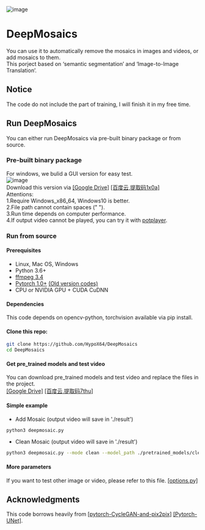 ![image](https://github.com/HypoX64/DeepMosaics/blob/master/hand.gif)
# DeepMosaics
You can use it to automatically remove the mosaics in images and videos, or add mosaics to them.<br>
This porject based on ‘semantic segmentation’ and ‘Image-to-Image Translation’.
<br>

## Notice
The code do not include the part of training, I will finish it in my free time.
<br>

## Run DeepMosaics
You can either run DeepMosaics via pre-built binary package or from source.<br>

### Pre-built binary package
For windows, we bulid a GUI version for easy test.<br>
![image](https://github.com/HypoX64/DeepMosaics/blob/master/exe_GUI.png)<br>
Download this version via [[Google Drive]](https://drive.google.com/open?id=1LTERcN33McoiztYEwBxMuRjjgxh4DEPs)  [[百度云,提取码1x0a]](https://pan.baidu.com/s/10rN3U3zd5TmfGpO_PEShqQ) <br>
Attentions:<br>
1.Require Windows_x86_64, Windows10 is better.<br>
2.File path cannot contain spaces (" ").<br>
3.Run time depends on computer performance.<br>
4.If output video cannot be played, you can try it with [potplayer](https://daumpotplayer.com/download/).<br>

### Run from source
#### Prerequisites
- Linux, Mac OS, Windows
- Python 3.6+
- [ffmpeg 3.4](http://ffmpeg.org/)
- [Pytorch 1.0+](https://pytorch.org/)  [(Old version codes)](https://github.com/HypoX64/DeepMosaics/tree/Pytorch0.4)
- CPU or NVIDIA GPU + CUDA CuDNN<br>
#### Dependencies
This code depends on opencv-python, torchvision available via pip install.
#### Clone this repo:
```bash
git clone https://github.com/HypoX64/DeepMosaics
cd DeepMosaics
```
#### Get pre_trained models and test video
You can download pre_trained models and test video and replace the files in the project.<br>
[[Google Drive]](https://drive.google.com/open?id=10nARsiZoZGcaKw40nQu9fJuRp1oeabPs)   [[百度云,提取码7thu]](https://pan.baidu.com/s/1IG4bdIiIC9PH9-oEyae5Sg) 

#### Simple example
* Add Mosaic (output video will save in './result')
```bash
python3 deepmosaic.py
```
* Clean Mosaic (output video will save in './result')
```bash
python3 deepmosaic.py --mode clean --model_path ./pretrained_models/clean_hands_unet_128.pth --media_path ./result/hands_test_AddMosaic.mp4
```
#### More parameters
If you want to test other image or video, please refer to this file.
[[options.py]](https://github.com/HypoX64/DeepMosaics/blob/master/options.py) 
<br>

## Acknowledgments
This code borrows heavily from [[pytorch-CycleGAN-and-pix2pix]](https://github.com/junyanz/pytorch-CycleGAN-and-pix2pix) [[Pytorch-UNet]](https://github.com/milesial/Pytorch-UNet).
